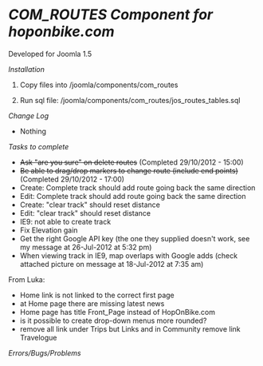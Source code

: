 *COM_ROUTES Component for hoponbike.com*
=====================================

Developed for Joomla 1.5

*Installation*

1.  Copy files into /joomla/components/com_routes

2.  Run sql file: /joomla/components/com_routes/jos_routes_tables.sql


*Change Log*

*  Nothing

*Tasks to complete*
* ~~Ask "are you sure" on delete routes~~ (Completed 29/10/2012 - 15:00)
* ~~Be able to drag/drop markers to change route (include end points)~~ (Completed 29/10/2012 - 17:00)
* Create: Complete track should add route going back the same direction
* Edit: Complete track should add route going back the same direction
* Create: "clear track" should reset distance
* Edit: "clear track" should reset distance
* IE9: not able to create track
* Fix Elevation gain
* Get the right Google API key (the one they supplied doesn't work, see my message at 26-Jul-2012 at 5:32 pm)
* When viewing track in IE9, map overlaps with Google adds (check attached picture on message at 18-Jul-2012 at 7:35 am)

From Luka:

* Home link is not linked to the correct first page
* at Home page there are missing latest news
* Home page has title Front_Page instead of HopOnBike.com
* is it possible to create drop-down menus more rounded?
* remove all link under Trips but Links and in Community remove link Travelogue

*Errors/Bugs/Problems*
